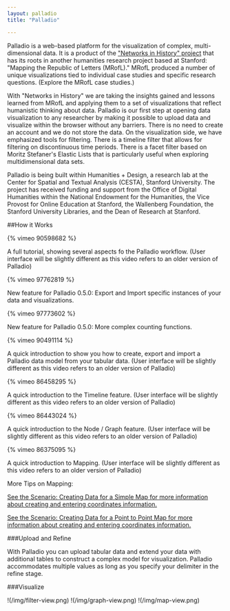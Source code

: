 ```yaml
---
layout: palladio
title: "Palladio"

---
```




Palladio is a web-based platform for the visualization of complex, multi-dimensional data. It is a product of the ["Networks in History" project](/networks-in-history) that has its roots in another humanities research project based at Stanford: "Mapping the Republic of Letters (MRofL)." MRofL produced a number of unique visualizations tied to individual case studies and specific research questions. (Explore the MRofL case studies.)

With "Networks in History" we are taking the insights gained and lessons learned from MRofL and applying them to a set of visualizations that reflect humanistic thinking about data. Palladio is our first step at opening data visualization to any researcher by making it possible to upload data and visualize within the browser without any barriers. There is no need to create an account and we do not store the data. On the visualization side, we have emphasized tools for filtering. There is a timeline filter that allows for filtering on discontinuous time periods. There is a facet filter based on Moritz Stefaner's Elastic Lists that is particularly useful when exploring multidimensional data sets.

Palladio is being built within Humanities + Design, a research lab at the Center for Spatial and Textual Analysis (CESTA), Stanford University. The project has received funding and support from the Office of Digital Humanities within the National Endowment for the Humanities, the Vice Provost for Online Education at Stanford, the Wallenberg Foundation, the Stanford University Libraries, and the Dean of Research at Stanford.

##How it Works


{% vimeo 90598682 %}

A full tutorial, showing several aspects fo the Palladio workflow.
(User interface will be slightly different as this video refers to an older version of Palladio)

{% vimeo 97762819 %}

New feature for Palladio 0.5.0: Export and Import specific instances of your data and visualizations.

{% vimeo 97773602 %}

New feature for Palladio 0.5.0: More complex counting functions.

{% vimeo 90491114 %}

A quick introduction to show you how to create, export and import a Palladio data model from your tabular data.
(User interface will be slightly different as this video refers to an older version of Palladio)

{% vimeo 86458295 %}

A quick introduction to the Timeline feature. 
(User interface will be slightly different as this video refers to an older version of Palladio)

{% vimeo 86443024 %}

A quick introduction to the Node / Graph feature.
(User interface will be slightly different as this video refers to an older version of Palladio)

{% vimeo 86375095 %}

A quick introduction to Mapping.
(User interface will be slightly different as this video refers to an older version of Palladio)

More Tips on Mapping:

[See the Scenario: Creating Data for a Simple Map for more information about creating and entering coordinates information.](assets/scenario-simple-map.pdf)

[See the Scenario: Creating Data for a Point to Point Map for more information about creating and entering coordinates information.](assets/scenario-point-to-point.pdf)

###Upload and Refine

With Palladio you can upload tabular data and extend your data with additional tables to construct a complex model for visualization. Palladio accommodates multiple values as long as you specify your delimiter in the refine stage.

###Visualize  

!(/img/filter-view.png)
!(/img/graph-view.png) 
!(/img/map-view.png)












